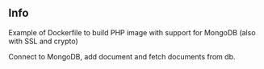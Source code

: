 ## Info

Example of Dockerfile to build PHP image with support for MongoDB (also with SSL and crypto)

Connect to MongoDB, add document and fetch documents from db.
